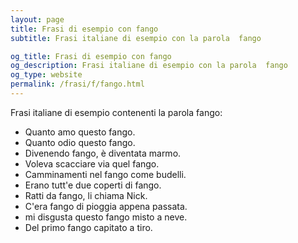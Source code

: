 ```yaml
---
layout: page
title: Frasi di esempio con fango 
subtitle: Frasi italiane di esempio con la parola  fango

og_title: Frasi di esempio con fango 
og_description: Frasi italiane di esempio con la parola  fango
og_type: website
permalink: /frasi/f/fango.html
---
```


Frasi italiane di esempio contenenti la parola fango:


- Quanto amo questo fango.
- Quanto odio questo fango.
- Divenendo fango, è diventata marmo.
- Voleva scacciare via quel fango.
- Camminamenti nel fango come budelli.
- Erano tutt'e due coperti di fango.
- Ratti da fango, li chiama Nick.
- C'era fango di pioggia appena passata.
- mi disgusta questo fango misto a neve.
- Del primo fango capitato a tiro.

